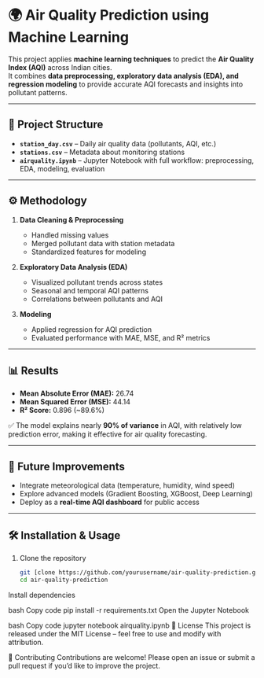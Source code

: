 # 🌍 Air Quality Prediction using Machine Learning

This project applies **machine learning techniques** to predict the **Air Quality Index (AQI)** across Indian cities.  
It combines **data preprocessing, exploratory data analysis (EDA), and regression modeling** to provide accurate AQI forecasts and insights into pollutant patterns.

---

## 📂 Project Structure
- **`station_day.csv`** – Daily air quality data (pollutants, AQI, etc.)  
- **`stations.csv`** – Metadata about monitoring stations  
- **`airquality.ipynb`** – Jupyter Notebook with full workflow: preprocessing, EDA, modeling, evaluation  

---

## ⚙️ Methodology
1. **Data Cleaning & Preprocessing**
   - Handled missing values
   - Merged pollutant data with station metadata
   - Standardized features for modeling  

2. **Exploratory Data Analysis (EDA)**
   - Visualized pollutant trends across states  
   - Seasonal and temporal AQI patterns  
   - Correlations between pollutants and AQI  

3. **Modeling**
   - Applied regression for AQI prediction  
   - Evaluated performance with MAE, MSE, and R² metrics  

---

## 📊 Results
- **Mean Absolute Error (MAE):** 26.74  
- **Mean Squared Error (MSE):** 44.14  
- **R² Score:** 0.896 (~89.6%)  

✅ The model explains nearly **90% of variance** in AQI, with relatively low prediction error, making it effective for air quality forecasting.

---

## 🚀 Future Improvements
- Integrate meteorological data (temperature, humidity, wind speed)  
- Explore advanced models (Gradient Boosting, XGBoost, Deep Learning)  
- Deploy as a **real-time AQI dashboard** for public access  

---

## 🛠️ Installation & Usage
1. Clone the repository  
   ```bash
   git [clone https://github.com/yourusername/air-quality-prediction.git](https://github.com/Shadinbm/Indian-AQI-Analysis.git)
   cd air-quality-prediction
Install dependencies

bash
Copy code
pip install -r requirements.txt
Open the Jupyter Notebook

bash
Copy code
jupyter notebook airquality.ipynb
📌 License
This project is released under the MIT License – feel free to use and modify with attribution.

🤝 Contributing
Contributions are welcome! Please open an issue or submit a pull request if you’d like to improve the project.

